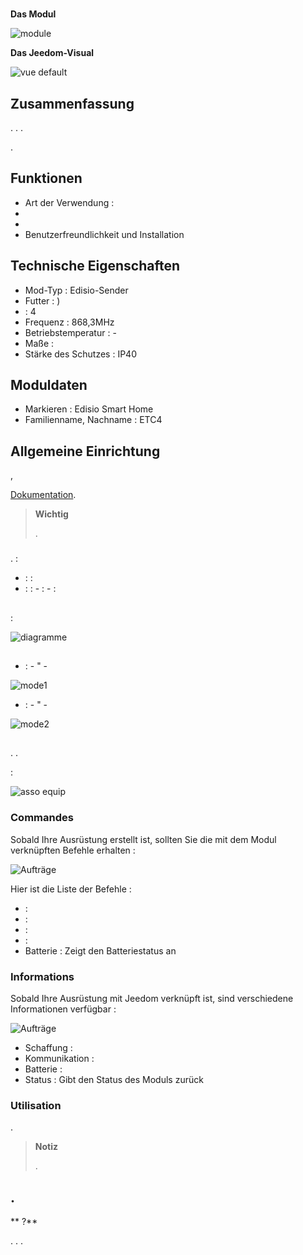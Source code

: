 # 

**Das Modul**

![module](images/etc4/module.jpg)

**Das Jeedom-Visual**

![vue default](images/etc4/vue_default.jpg)

## Zusammenfassung

. . .

.

## Funktionen 

-   Art der Verwendung : 
-   
-   
-   Benutzerfreundlichkeit und Installation

## Technische Eigenschaften

-   Mod-Typ : Edisio-Sender
-   Futter : )
-    : 4
-   Frequenz : 868,3MHz
-   Betriebstemperatur : -
-   Maße : 
-   Stärke des Schutzes : IP40

## Moduldaten

-   Markieren : Edisio Smart Home
-   Familienname, Nachname : ETC4

## Allgemeine Einrichtung

,

[Dokumentation](https://doc.jeedom.com/de_DE/plugins/automation%20protocol/edisio/).

> **Wichtig**
>
> 
> .

### 

.  :

-    :  : 
-    :  :
    -   : 
    -   : 

## 

 :

![diagramme](images/etc4/diagramme.jpg)

## 

-    :
    -   "
    -   

![mode1](images/etc4/mode1.jpg)

-    :
    -   "
    -   

![mode2](images/etc4/mode2.jpg)

## 

. .

 :

![asso equip](images/etc4/asso_equip.jpg)

### Commandes

Sobald Ihre Ausrüstung erstellt ist, sollten Sie die mit dem Modul verknüpften Befehle erhalten :

![Aufträge](images/etc4/commandes.jpg)

Hier ist die Liste der Befehle :

-    : 
-    : 
-    : 
-    : 
-   Batterie : Zeigt den Batteriestatus an

### Informations

Sobald Ihre Ausrüstung mit Jeedom verknüpft ist, sind verschiedene Informationen verfügbar :

![Aufträge](images/etc4/infos.jpg)

-   Schaffung : 
-   Kommunikation : 
-   Batterie : 
-   Status : Gibt den Status des Moduls zurück

### Utilisation

.

> **Notiz**
>
> .

## .

** ?**

. . .
